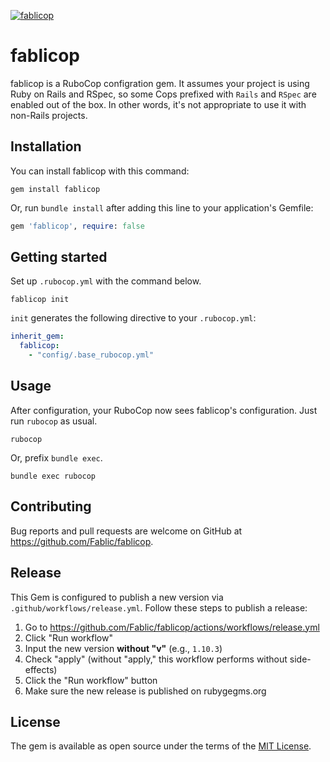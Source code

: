 <a href="https://rubygems.org/gems/fablicop"><img alt="fablicop" src="https://img.shields.io/gem/v/fablicop"></a>

# fablicop

fablicop is a RuboCop configration gem.
It assumes your project is using Ruby on Rails and RSpec, so some Cops prefixed with `Rails` and `RSpec` are enabled out of the box.
In other words, it's not appropriate to use it with non-Rails projects.

## Installation

You can install fablicop with this command:

```console
gem install fablicop
```

Or, run `bundle install` after adding this line to your application's Gemfile:

```ruby
gem 'fablicop', require: false
```

## Getting started

Set up `.rubocop.yml` with the command below.

```console
fablicop init
```

`init` generates the following directive to your `.rubocop.yml`:

```yaml
inherit_gem:
  fablicop:
    - "config/.base_rubocop.yml"
```

## Usage

After configuration, your RuboCop now sees fablicop's configuration. Just run `rubocop` as usual.

```console
rubocop
```

Or, prefix `bundle exec`.

```console
bundle exec rubocop
```

## Contributing

Bug reports and pull requests are welcome on GitHub at https://github.com/Fablic/fablicop.

## Release

This Gem is configured to publish a new version via `.github/workflows/release.yml`. Follow these steps to publish a release:

1. Go to https://github.com/Fablic/fablicop/actions/workflows/release.yml
2. Click "Run workflow"
3. Input the new version **without "v"** (e.g., `1.10.3`)
4. Check "apply" (without "apply," this workflow performs without side-effects)
5. Click the "Run workflow" button
6. Make sure the new release is published on rubygegms.org


## License

The gem is available as open source under the terms of the [MIT License](http://opensource.org/licenses/MIT).
